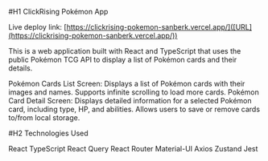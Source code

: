 #H1 ClickRising Pokémon App

Live deploy link: [https://clickrising-pokemon-sanberk.vercel.app/]([URL](https://clickrising-pokemon-sanberk.vercel.app/))

This is a web application built with React and TypeScript that uses the public Pokémon TCG API to display a list of Pokémon cards and their details.

Pokémon Cards List Screen: Displays a list of Pokémon cards with their images and names. Supports infinite scrolling to load more cards.
Pokémon Card Detail Screen: Displays detailed information for a selected Pokémon card, including type, HP, and abilities. Allows users to save or remove cards to/from local storage.

#H2 Technologies Used

React
TypeScript
React Query
React Router
Material-UI
Axios
Zustand
Jest
